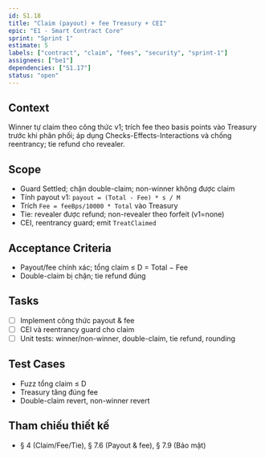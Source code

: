 ```yaml
---
id: S1.18
title: "Claim (payout) + fee Treasury + CEI"
epic: "E1 - Smart Contract Core"
sprint: "Sprint 1"
estimate: 5
labels: ["contract", "claim", "fees", "security", "sprint-1"]
assignees: ["be1"]
dependencies: ["S1.17"]
status: "open"
---
```


## Context
Winner tự claim theo công thức v1; trích fee theo basis points vào Treasury trước khi phân phối; áp dụng Checks-Effects-Interactions và chống reentrancy; tie refund cho revealer.

## Scope
- Guard Settled; chặn double-claim; non-winner không được claim
- Tính payout v1: `payout = (Total - Fee) * s / M`
- Trích `Fee = feeBps/10000 * Total` vào Treasury
- Tie: revealer được refund; non-revealer theo forfeit (v1=none)
- CEI, reentrancy guard; emit `TreatClaimed`

## Acceptance Criteria
- Payout/fee chính xác; tổng claim ≤ D = Total − Fee
- Double-claim bị chặn; tie refund đúng

## Tasks
- [ ] Implement công thức payout & fee
- [ ] CEI và reentrancy guard cho claim
- [ ] Unit tests: winner/non-winner, double-claim, tie refund, rounding

## Test Cases
- Fuzz tổng claim ≤ D
- Treasury tăng đúng fee
- Double-claim revert, non-winner revert

## Tham chiếu thiết kế
- § 4 (Claim/Fee/Tie), § 7.6 (Payout & fee), § 7.9 (Bảo mật)

